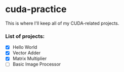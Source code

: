 # cuda-practice
This is where I'll keep all of my CUDA-related projects.

### List of projects:
- [x] Hello World
- [x] Vector Adder
- [x] Matrix Multiplier
- [ ] Basic Image Processor

